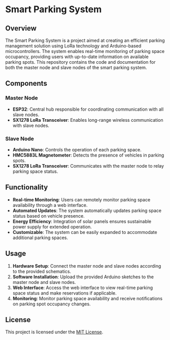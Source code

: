 # Smart Parking System

## Overview
The Smart Parking System is a project aimed at creating an efficient parking management solution using LoRa technology and Arduino-based microcontrollers. The system enables real-time monitoring of parking space occupancy, providing users with up-to-date information on available parking spots. This repository contains the code and documentation for both the master node and slave nodes of the smart parking system.

## Components
### Master Node
- **ESP32**: Central hub responsible for coordinating communication with all slave nodes.
- **SX1278 LoRa Transceiver**: Enables long-range wireless communication with slave nodes.

### Slave Node
- **Arduino Nano**: Controls the operation of each parking space.
- **HMC5883L Magnetometer**: Detects the presence of vehicles in parking spots.
- **SX1278 LoRa Transceiver**: Communicates with the master node to relay parking space status.

## Functionality
- **Real-time Monitoring**: Users can remotely monitor parking space availability through a web interface.
- **Automated Updates**: The system automatically updates parking space status based on vehicle presence.
- **Energy Efficiency**: Integration of solar panels ensures sustainable power supply for extended operation.
- **Customizable**: The system can be easily expanded to accommodate additional parking spaces.

## Usage
1. **Hardware Setup**: Connect the master node and slave nodes according to the provided schematics.
2. **Software Installation**: Upload the provided Arduino sketches to the master node and slave nodes.
3. **Web Interface**: Access the web interface to view real-time parking space status and make reservations if applicable.
4. **Monitoring**: Monitor parking space availability and receive notifications on parking spot occupancy changes.

## License
This project is licensed under the [MIT License](LICENSE).


